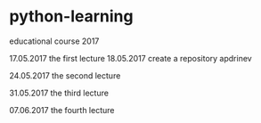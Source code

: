 # python-learning
educational course 2017

17.05.2017 the first lecture
  18.05.2017 create a repository apdrinev

24.05.2017 the second lecture

31.05.2017 the third lecture

07.06.2017 the fourth lecture
